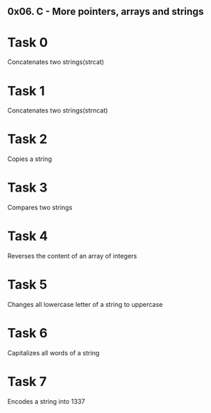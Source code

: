 ## 0x06. C - More pointers, arrays and strings
# Task 0
  Concatenates two strings(strcat)
# Task 1
  Concatenates two strings(strncat)
# Task 2
  Copies a string
# Task 3
  Compares two strings
# Task 4
  Reverses the content of an array of integers
# Task 5
  Changes all lowercase letter of a string to uppercase
# Task 6
  Capitalizes all words of a string
# Task 7
  Encodes a string into 1337